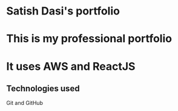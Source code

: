 # Satish Dasi's portfolio
# This is my professional portfolio
# It uses AWS and ReactJS
## Technologies used

Git and GitHub
